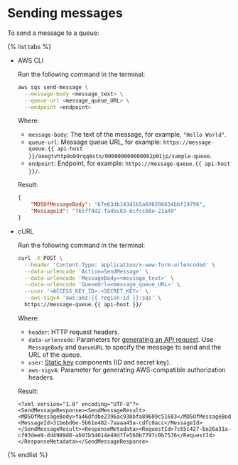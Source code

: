 # Sending messages

To send a message to a queue:

{% list tabs %}

- AWS CLI

   Run the following command in the terminal:

   ```bash
   aws sqs send-message \
     --message-body <message_text> \
     --queue-url <message_queue_URL> \
     --endpoint <endpoint>
   ```

   Where:

   * `message-body`: The text of the message, for example, `"Hello World"`.
   * `queue-url`: Message queue URL, for example: `https://message-queue.{{ api-host }}/aoegtvhtp8ob9rqq8sto/000000000000002p01jp/sample-queue`.
   * `endpoint`: Endpoint, for example: `https://message-queue.{{ api-host }}/`.

   Result:

   ```json
   {
       "MD5OfMessageBody": "67e63db14341b5a696596634bbf19796",
       "MessageId": "765ff4d2-fa4bc83-6cfcc68e-21a49"
   }
   ```

- cURL

   Run the following command in the terminal:

   ```bash
   curl -X POST \
     --header 'Content-Type: application/x-www-form-urlencoded' \
     --data-urlencode 'Action=SendMessage' \
     --data-urlencode 'MessageBody=<message_text>' \
     --data-urlencode 'QueueUrl=<message_queue_URL>' \
     --user '<ACCESS_KEY_ID>:<SECRET_KEY>' \
     --aws-sigv4 'aws:amz:{{ region-id }}:sqs' \
     https://message-queue.{{ api-host }}/
   ```

   Where:

   * `header`: HTTP request headers.
   * `data-urlencode`: Parameters for [generating an API request](../api-ref/index.md). Use `MessageBody` and `QueueURL` to specify the message to send and the URL of the queue.
   * `user`: [Static key](../../iam/concepts/authorization/access-key.md) components (ID and secret key).
   * `aws-sigv4`: Parameter for generating AWS-compatible authorization headers.

   Result:

   ```text
   <?xml version="1.0" encoding="UTF-8"?>
   <SendMessageResponse><SendMessageResult><MD5OfMessageBody>fa46dfdbe2396ac930bfa89609c51603</MD5OfMessageBody><MessageId>31bebd6e-5b61e482-7aaaa45a-cdfc0acc</MessageId></SendMessageResult><ResponseMetadata><RequestId>7c65c427-be26a31a-cf93dee9-dd4989d8-ab97b54614e49d7fe560b7797c0b7576</RequestId></ResponseMetadata></SendMessageResponse>
   ```

{% endlist %}
